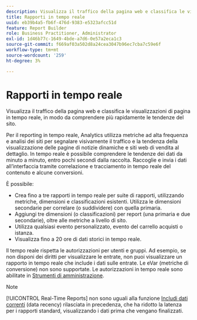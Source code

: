 ```yaml
---
description: Visualizza il traffico della pagina web e classifica le visualizzazioni di pagina in tempo reale, in modo da comprendere più rapidamente le tendenze del sito.
title: Rapporti in tempo reale
uuid: eb39b4a5-fb6f-476d-9383-e5323afcc51d
feature: Report Builder
role: Business Practitioner, Administrator
exl-id: 1d46b77c-1649-4bde-a7d6-0e57a2eca1c3
source-git-commit: f669af03a502d8a24cea3047b96ec7cba7c59e6f
workflow-type: tm+mt
source-wordcount: '259'
ht-degree: 3%

---
```


# Rapporti in tempo reale

Visualizza il traffico della pagina web e classifica le visualizzazioni di pagina in tempo reale, in modo da comprendere più rapidamente le tendenze del sito.

Per il reporting in tempo reale, Analytics utilizza metriche ad alta frequenza e analisi dei siti per segnalare visivamente il traffico e la tendenza della visualizzazione delle pagine di notizie dinamiche e siti web di vendita al dettaglio. In tempo reale è possibile comprendere le tendenze dei dati da minuto a minuto, entro pochi secondi dalla raccolta. Raccoglie e invia i dati all’interfaccia tramite correlazione e tracciamento in tempo reale del contenuto e alcune conversioni.

È possibile:

* Crea fino a tre rapporti in tempo reale per suite di rapporti, utilizzando metriche, dimensioni e classificazioni esistenti. Utilizza le dimensioni secondarie per correlare (o suddividere) con quella primaria.
* Aggiungi tre dimensioni (o classificazioni) per report (una primaria e due secondarie), oltre alle metriche a livello di sito.
* Utilizza qualsiasi evento personalizzato, evento del carrello acquisti o istanza.
* Visualizza fino a 20 ore di dati storici in tempo reale.

Il tempo reale rispetta le autorizzazioni per utenti e gruppi. Ad esempio, se non disponi dei diritti per visualizzare le entrate, non puoi visualizzare un rapporto in tempo reale che include i dati sulle entrate. Le eVar (metriche di conversione) non sono supportate. Le autorizzazioni in tempo reale sono abilitate in [Strumenti di amministrazione](https://experienceleague.adobe.com/docs/analytics/admin/admin-tools/real-time-reports/t-realtime-admin.html).

>[!NOTE]
>
>[!UICONTROL Real-Time Reports] non sono uguali alla funzione  [Includi dati correnti](https://experienceleague.adobe.com/docs/analytics/analyze/report-builder/options.html)  (data recency) rilasciata in precedenza, che ha ridotto la latenza per i rapporti standard, visualizzando i dati prima che vengano finalizzati.
